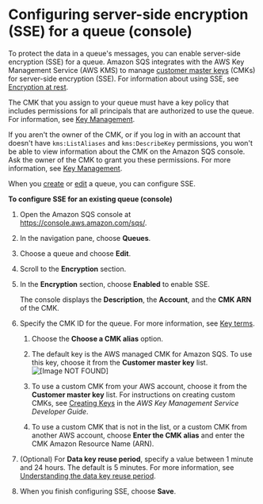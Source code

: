 # Configuring server\-side encryption \(SSE\) for a queue \(console\)<a name="sqs-configure-sse-existing-queue"></a>

To protect the data in a queue's messages, you can enable server\-side encryption \(SSE\) for a queue\. Amazon SQS integrates with the AWS Key Management Service \(AWS KMS\) to manage [customer master keys](https://docs.aws.amazon.com/kms/latest/developerguide/concepts.html#master_keys) \(CMKs\) for server\-side encryption \(SSE\)\. For information about using SSE, see [Encryption at rest](sqs-server-side-encryption.md)\.



The CMK that you assign to your queue must have a key policy that includes permissions for all principals that are authorized to use the queue\. For information, see [Key Management](sqs-key-management.md)\.

If you aren't the owner of the CMK, or if you log in with an account that doesn't have `kms:ListAliases` and `kms:DescribeKey` permissions, you won't be able to view information about the CMK on the Amazon SQS console\. Ask the owner of the CMK to grant you these permissions\. For more information, see [Key Management](sqs-key-management.md)\.

When you [create](sqs-configure-create-queue.md) or [edit](sqs-configure-edit-queue.md) a queue, you can configure SSE\.

**To configure SSE for an existing queue \(console\)**

1. Open the Amazon SQS console at [https://console\.aws\.amazon\.com/sqs/](https://console.aws.amazon.com/sqs/)\.

1. In the navigation pane, choose **Queues**\.

1. Choose a queue and choose **Edit**\. 

1. Scroll to the **Encryption** section\.

1. In the **Encryption** section, choose **Enabled** to enable SSE\.

   The console displays the **Description**, the **Account**, and the **CMK ARN** of the CMK\.

1. Specify the CMK ID for the queue\. For more information, see [Key terms](sqs-server-side-encryption.md#sqs-sse-key-terms)\.

   1. Choose the **Choose a CMK alias** option\.

   1. The default key is the AWS managed CMK for Amazon SQS\. To use this key, choose it from the **Customer master key** list\.   
![\[Image NOT FOUND\]](http://docs.aws.amazon.com/AWSSimpleQueueService/latest/SQSDeveloperGuide/images/sqs-tutorials-server-side-encryption-default-service-cmk.png)

   1. To use a custom CMK from your AWS account, choose it from the **Customer master key** list\. For instructions on creating custom CMKs, see [Creating Keys](https://docs.aws.amazon.com/kms/latest/developerguide/create-keys.html) in the *AWS Key Management Service Developer Guide*\.

   1. To use a custom CMK that is not in the list, or a custom CMK from another AWS account, choose **Enter the CMK alias** and enter the CMK Amazon Resource Name \(ARN\)\.

1. \(Optional\) For **Data key reuse period**, specify a value between 1 minute and 24 hours\. The default is 5 minutes\. For more information, see [Understanding the data key reuse period](sqs-key-management.md#sqs-how-does-the-data-key-reuse-period-work)\.

1. When you finish configuring SSE, choose **Save**\.